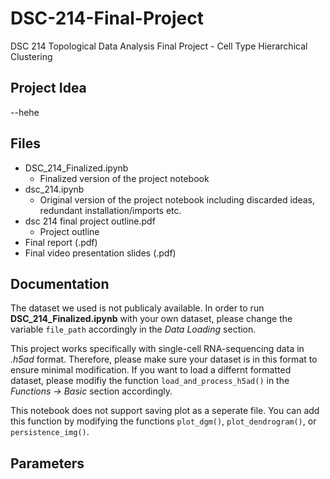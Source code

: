 # DSC-214-Final-Project
DSC 214 Topological Data Analysis Final Project - Cell Type Hierarchical Clustering
## Project Idea
--hehe

## Files
- DSC_214_Finalized.ipynb
  - Finalized version of the project notebook
- dsc_214.ipynb
  - Original version of the project notebook including discarded ideas, redundant installation/imports etc.
- dsc 214 final project outline.pdf
  - Project outline
- Final report (.pdf)
- Final video presentation slides (.pdf)

## Documentation
The dataset we used is not publicaly available. In order to run **DSC_214_Finalized.ipynb** with your own dataset, please change the variable `file_path` accordingly in the *Data Loading* section.

This project works specifically with single-cell RNA-sequencing data in *.h5ad* format. Therefore, please make sure your dataset is in this format to ensure minimal modification. If you want to load a differnt formatted dataset, please modifiy the function `load_and_process_h5ad()` in the *Functions -> Basic* section accordingly.

This notebook does not support saving plot as a seperate file. You can add this function by modifying the functions `plot_dgm()`, `plot_dendrogram()`, or `persistence_img()`.

## Parameters

